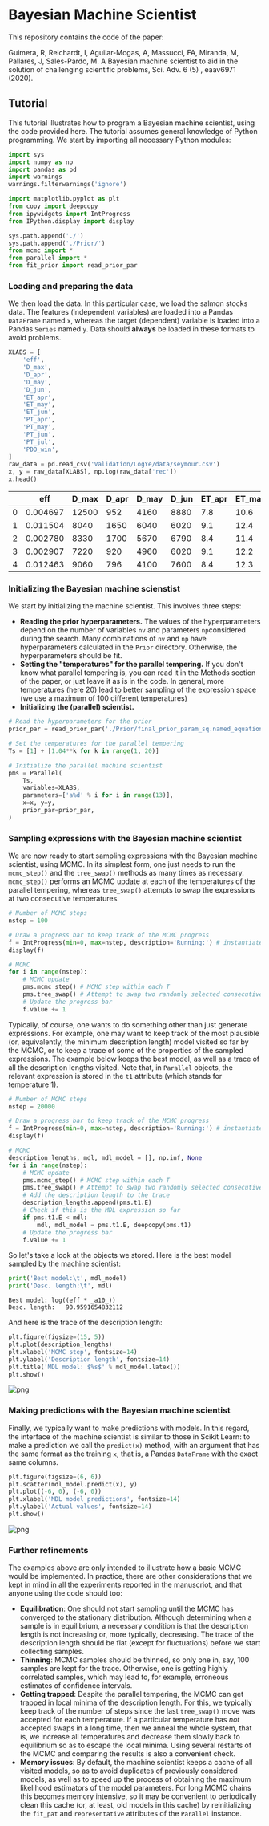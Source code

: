 # Bayesian Machine Scientist #

This repository contains the code of the paper:

Guimera, R, Reichardt, I, Aguilar-Mogas, A, Massucci, FA, Miranda, M, Pallares, J, Sales-Pardo, M. A Bayesian machine scientist to aid in the solution of challenging scientific problems, Sci. Adv. 6 (5) , eaav6971 (2020).


## Tutorial 

This tutorial illustrates how to program a Bayesian machine scientist, using the code provided here. The tutorial assumes general knowledge of Python programming. We start by importing all necessary Python modules:


```python
import sys
import numpy as np 
import pandas as pd
import warnings
warnings.filterwarnings('ignore')

import matplotlib.pyplot as plt
from copy import deepcopy
from ipywidgets import IntProgress
from IPython.display import display

sys.path.append('./')
sys.path.append('./Prior/')
from mcmc import *
from parallel import *
from fit_prior import read_prior_par
```

### Loading and preparing the data 

We then load the data. In this particular case, we load the salmon stocks data. The features (independent variables) are loaded into a Pandas `DataFrame` named `x`, whereas the target (dependent) variable is loaded into a Pandas `Series` named `y`. Data should **always** be loaded in these formats to avoid problems. 


```python
XLABS = [
    'eff',
    'D_max',
    'D_apr',
    'D_may',
    'D_jun',
    'ET_apr',
    'ET_may',
    'ET_jun',
    'PT_apr',
    'PT_may',
    'PT_jun',
    'PT_jul',
    'PDO_win',
]
raw_data = pd.read_csv('Validation/LogYe/data/seymour.csv')
x, y = raw_data[XLABS], np.log(raw_data['rec'])
x.head()
```

| 	| eff      | D_max | D_apr | D_may | D_jun | ET_apr | ET_may | ET_jun | PT_apr | PT_may | PT_jun | PT_jul | PDO_win |
| --|----------|-------|-------|-------|-------|--------|--------|--------|--------|--------|--------|--------|---------|
| 0 | 0.004697 | 12500 | 952   | 4160  | 8880  | 7.8    | 10.6   | 14.5   | 6.7    | 7.3    | 8.6    | 9.7    | -1.544  |
| 1 | 0.011504 | 8040  | 1650  | 6040  | 6020  | 9.1    | 12.4   | 14.5   | 7.2    | 8.2    | 8.9    | 9.8    | -1.012  |
| 2 | 0.002780 | 8330  | 1700  | 5670  | 6790  | 8.4    | 11.4   | 13.5   | 7.1    | 8.0    | 8.6    | 9.3    | -0.496  |
| 3 | 0.002907 | 7220  | 920   | 4960  | 6020  | 9.1    | 12.2   | 14.4   | 7.6    | 8.5    | 9.1    | 9.9    | -0.682  |
| 4 | 0.012463 | 9060  | 796   | 4100  | 7600  | 8.4    | 12.3   | 13.2   | 7.5    | 8.3    | 8.8    | 9.2    | -0.472  |


### Initializing the Bayesian machine scienstist 

We start by initializing the machine scientist. This involves three steps:

* **Reading the prior hyperparameters.** The values of the hyperparameters depend on the number of variables `nv` and parameters `np`considered during the search. Many combinations of `nv` and `np` have hyperparameters calculated in the `Prior` directory. Otherwise, the hyperparameters should be fit. 
* **Setting the "temperatures" for the parallel tempering.** If you don't know what parallel tempering is, you can read it in the Methods section of the paper, or just leave it as is in the code. In general, more temperatures (here 20) lead to better sampling of the expression space (we use a maximum of 100 different temperatures)
* **Initializing the (parallel) scientist.**


```python
# Read the hyperparameters for the prior
prior_par = read_prior_par('./Prior/final_prior_param_sq.named_equations.nv13.np13.2016-09-01 17:05:57.196882.dat')

# Set the temperatures for the parallel tempering
Ts = [1] + [1.04**k for k in range(1, 20)]

# Initialize the parallel machine scientist
pms = Parallel(
    Ts,
    variables=XLABS,
    parameters=['a%d' % i for i in range(13)],
    x=x, y=y,
    prior_par=prior_par,
)
```

### Sampling expressions with the Bayesian machine scientist 

We are now ready to start sampling expressions with the Bayesian machine scientist, using MCMC. In its simplest form, one just needs to run the `mcmc_step()` and the `tree_swap()` methods as many times as necessary. `mcmc_step()` performs an MCMC update at each of the temperatures of the parallel tempering, whereas `tree_swap()` attempts to swap the expressions at two consecutive temperatures.


```python
# Number of MCMC steps
nstep = 100

# Draw a progress bar to keep track of the MCMC progress
f = IntProgress(min=0, max=nstep, description='Running:') # instantiate the bar
display(f)

# MCMC
for i in range(nstep):
    # MCMC update
    pms.mcmc_step() # MCMC step within each T
    pms.tree_swap() # Attempt to swap two randomly selected consecutive temps
    # Update the progress bar
    f.value += 1
```


Typically, of course, one wants to do something other than just generate expressions. For example, one may want to keep track of the most plausible (or, equivalently, the minimum description length) model visited so far by the MCMC, or to keep a trace of some of the properties of the sampled expressions. The example below keeps the best model, as well as a trace of all the description lengths visited. Note that, in `Parallel` objects, the relevant expression is stored in the `t1` attribute (which stands for temperature 1).


```python
# Number of MCMC steps
nstep = 20000

# Draw a progress bar to keep track of the MCMC progress
f = IntProgress(min=0, max=nstep, description='Running:') # instantiate the bar
display(f)

# MCMC
description_lengths, mdl, mdl_model = [], np.inf, None
for i in range(nstep):
    # MCMC update
    pms.mcmc_step() # MCMC step within each T
    pms.tree_swap() # Attempt to swap two randomly selected consecutive temperature
    # Add the description length to the trace
    description_lengths.append(pms.t1.E)
    # Check if this is the MDL expression so far
    if pms.t1.E < mdl:
        mdl, mdl_model = pms.t1.E, deepcopy(pms.t1)
    # Update the progress bar
    f.value += 1
```

So let's take a look at the objects we stored. Here is the best model sampled by the machine scientist:


```python
print('Best model:\t', mdl_model)
print('Desc. length:\t', mdl)
```

    Best model:	log((eff * _a10_))
    Desc. length:	90.9591654832112


And here is the trace of the description length:


```python
plt.figure(figsize=(15, 5))
plt.plot(description_lengths)
plt.xlabel('MCMC step', fontsize=14)
plt.ylabel('Description length', fontsize=14)
plt.title('MDL model: $%s$' % mdl_model.latex())
plt.show()
```


![png](https://bitbucket.org/rguimera/machine-scientist/raw/15fee6e33181e1f2e39c60919c1a111b086001ac/Images/output_17_0.png)


### Making predictions with the Bayesian machine scientist 

Finally, we typically want to make predictions with models. In this regard, the interface of the machine scientist is similar to those in Scikit Learn: to make a prediction we call the `predict(x)` method, with an argument that has the same format as the training `x`, that is, a Pandas `DataFrame` with the exact same columns.


```python
plt.figure(figsize=(6, 6))
plt.scatter(mdl_model.predict(x), y)
plt.plot((-6, 0), (-6, 0))
plt.xlabel('MDL model predictions', fontsize=14)
plt.ylabel('Actual values', fontsize=14)
plt.show()
```


![png](https://bitbucket.org/rguimera/machine-scientist/raw/15fee6e33181e1f2e39c60919c1a111b086001ac/Images/output_20_0.png)


### Further refinements 

The examples above are only intended to illustrate how a basic MCMC would be implemented. In practice, there are other considerations that we kept in mind in all the experiments reported in the manuscriot, and that anyone using the code should too:

* **Equilibration**: One should not start sampling until the MCMC has converged to the stationary distribution. Although determining when a sample is in equilibrium, a necessary condition is that the description length is not increasing or, more typically, decreasing. The trace of the description length should be flat (except for fluctuations) before we start collecting samples.
* **Thinning**: MCMC samples should be thinned, so only one in, say, 100 samples are kept for the trace. Otherwise, one is getting highly correlated samples, which may lead to, for example, erroneous estimates of confidence intervals.
* **Getting trapped**: Despite the parallel tempering, the MCMC can get trapped in local minima of the description length. For this, we typically keep track of the number of steps since the last `tree_swap()` move was accepted for each temperature. If a particular temperature has *not* accepted swaps in a long time, then we anneal the whole system, that is, we increase all temperatures and decrease them slowly back to equilibrium so as to escape the local minima. Using several restarts of the MCMC and comparing the results is also a convenient check.
* **Memory issues**: By default, the machine scientist keeps a cache of all visited models, so as to avoid duplicates of previously considered models, as well as to speed up the process of obtaining the maximum likelihood estimators of the model parameters. For long MCMC chains this becomes memory intensive, so it may be convenient to periodically clean this cache (or, at least, old models in this cache) by reinitializing the `fit_pat` and `representative` attributes of the `Parallel` instance.